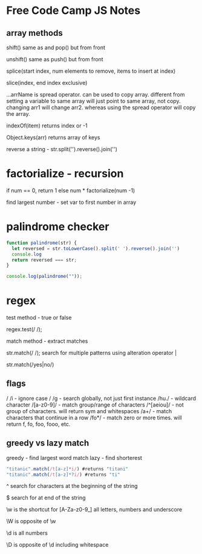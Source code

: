 # Free Code Camp JS Notes

## array methods

shift() same as and pop() but from front

unshift() same as push() but from front

splice(start index, num elements to remove, items to insert at index)

slice(index, end index exclusive)

...arrName is spread operator. can be used to copy array. different from setting a variable to same array will just point to same array, not copy. changing arr1 will change arr2. whereas using the spread operator will copy the array.

indexOf(item) returns index or -1

Object.keys(arr) returns array of keys

reverse a string - str.split('').reverse().join('')

# factorialize - recursion
if num == 0, return 1
else num * factorialize(num -1)

find largest number - set var to first number in array

# palindrome checker

```javascript
function palindrome(str) {
  let reversed = str.toLowerCase().split(' ').reverse().join('')
  console.log
  return reversed === str;
}

console.log(palindrome(""));
```

# regex
test method - true or false

regex.test(/ /);

match method - extract matches

str.match(/ /);
search for multiple patterns using alteration operator |

str.match(/yes|no/)
## flags 
/ /i - ignore case
/ /g - search globally, not just first instance
/hu./ - wildcard character
/[a-z0-9]/ - match group/range of characters
/^[aeiou]/ - not group of characters. will return sym and whitespaces
/a+/ - match characters that continue in a row
/fo*/ - match zero or more times. will return f, fo, foo, fooo, etc.

## greedy vs lazy match
greedy - find largest word match
lazy - find shorterest
```javascript
"titanic".match(/t[a-z]*i/) #returns "titani"
"titanic".match(/t[a-z]*?i/) #returns "ti"
```

^ search for characters at the beginning of the string

$ search for at end of the string

\w is the shortcut for [A-Za-z0-9_] all letters, numbers and underscore

\W is opposite of \w

\d is all numbers

\D is opposite of \d including whitespace
